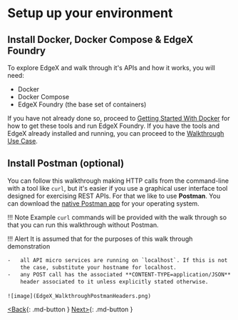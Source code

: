 # Setup up your environment

## Install Docker, Docker Compose & EdgeX Foundry

To explore EdgeX and walk through it's APIs and how it works, you will need:

- Docker
- Docker Compose
- EdgeX Foundry (the base set of containers)

If you have not already done so, proceed to [Getting Started With Docker](../getting-started/Ch-GettingStartedUsers.md) for how to get these tools and run EdgeX Foundry.  If you have the tools and EdgeX already installed and running, you can proceed to the [Walkthrough Use Case](Ch-WalkthroughUseCase.md).

## Install Postman (optional)

You can follow this walkthrough making HTTP calls from the command-line
with a tool like `curl`, but it's easier if you use a graphical user interface tool
designed for exercising REST APIs. For that we like to use **Postman**. You
can download the [native Postman app](https://app.getpostman.com/) for
your operating system.

!!! Note
    Example `curl` commands will be provided with the walk through so that you can run this walkthrough without Postman.

!!! Alert
    It is assumed that for the purposes of this walk through demonstration

    -   all API micro services are running on `localhost`. If this is not
        the case, substitute your hostname for localhost.
    -   any POST call has the associated **CONTENT-TYPE=application/JSON**
        header associated to it unless explicitly stated otherwise.

    ![image](EdgeX_WalkthroughPostmanHeaders.png)

[<Back](Ch-Walkthrough.md){: .md-button } [Next>](Ch-WalkthroughUseCase.md){: .md-button }


